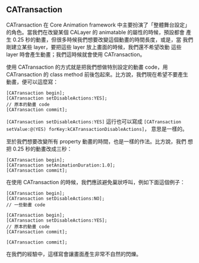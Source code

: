 CATransaction
-------------

CATransaction 在 Core Animation framework 中主要扮演了「整體舞台設定」
的角色。當我們在改變某個 CALayer 的 animatable 的屬性的時候，預設都會
產生 0.25 秒的動畫，但很多時候我們想要改變這個動畫的時間長度，或是，當
我們剛建立某些 layer，要把這些 layer 放上畫面的時候，我們還不希望改動
這些 layer 時會產生動畫；我們這時候就會使用 CATransaction。

使用 CATransaction 的方式就是把我們想做特別設定的動畫 code，用
CATransaction 的 class method 前後包起來。比方說，我們現在希望不要產生
動畫，便可以這麼寫：

``` objc
[CATransaction begin];
[CATransaction setDisableActions:YES];
// 原本的動畫 code
[CATransaction commit];
```

`[CATransaction setDisableActions:YES]` 這行也可以寫成
`[CATransaction setValue:@(YES) forKey:kCATransactionDisableActions]`，
意思是一樣的。

至於我們想要改變所有 property 動畫的時間，也是一樣的作法。比方說，我們
想把 0.25 秒的動畫改成三秒：

``` objc
[CATransaction begin];
[CATransaction setAnimationDuration:1.0];
[CATransaction commit];
```

在使用 CATransaction 的時候，我們應該避免巢狀呼叫，例如下面這個例子：

``` objc
[CATransaction begin];
[CATransaction setDisableActions:NO];
// 一些動畫 code

[CATransaction begin];
[CATransaction setDisableActions:YES];
// 原本的動畫 code
[CATransaction commit];

[CATransaction commit];
```

在我們的經驗中，這樣寫會讓畫面產生非常不自然的閃爍。
